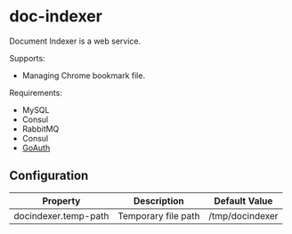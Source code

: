 # doc-indexer

Document Indexer is a web service.

Supports:

- Managing Chrome bookmark file.

Requirements:

- MySQL
- Consul
- RabbitMQ
- Consul
- [GoAuth](https://github.com/curtisnewbie/goauth)


## Configuration

| Property             | Description         | Default Value   |
|----------------------|---------------------|-----------------|
| docindexer.temp-path | Temporary file path | /tmp/docindexer |
